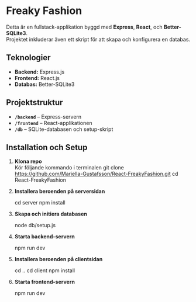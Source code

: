 # Freaky Fashion

Detta är en fullstack-applikation byggd med **Express**, **React**, och **Better-SQLite3**.  
Projektet inkluderar även ett skript för att skapa och konfigurera en databas.

## Teknologier
- **Backend:** Express.js  
- **Frontend:** React.js  
- **Databas:** Better-SQLite3  

## Projektstruktur
- **`/backend`** – Express-servern  
- **`/frontend`** – React-applikationen  
- **`/db`** – SQLite-databasen och setup-skript  

## Installation och Setup

1. **Klona repo**  
   Kör följande kommando i terminalen
   git clone https://github.com/Mariella-Gustafsson/React-FreakyFashion.git
   cd React-FreakyFashion

2. **Installera beroenden på serversidan**

    cd server
    npm install
    
3. **Skapa och initiera databasen**

    node db/setup.js

4. **Starta backend-servern**

    npm run dev

5. **Installera beroenden på clientsidan**

    cd ..
    cd client
    npm install

6. **Starta frontend-servern**

    npm run dev
